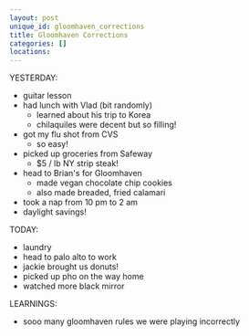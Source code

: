 ```yaml
---
layout: post
unique_id: gloomhaven_corrections
title: Gloomhaven Corrections
categories: []
locations: 
---
```


YESTERDAY:
* guitar lesson
* had lunch with Vlad (bit randomly)
  * learned about his trip to Korea
  * chilaquiles were decent but so filling!
* got my flu shot from CVS
  * so easy!
* picked up groceries from Safeway
  * $5 / lb NY strip steak!
* head to Brian's for Gloomhaven
  * made vegan chocolate chip cookies
  * also made breaded, fried calamari
* took a nap from 10 pm to 2 am
* daylight savings!

TODAY:
* laundry
* head to palo alto to work
* jackie brought us donuts!
* picked up pho on the way home
* watched more black mirror

LEARNINGS:
* sooo many gloomhaven rules we were playing incorrectly
